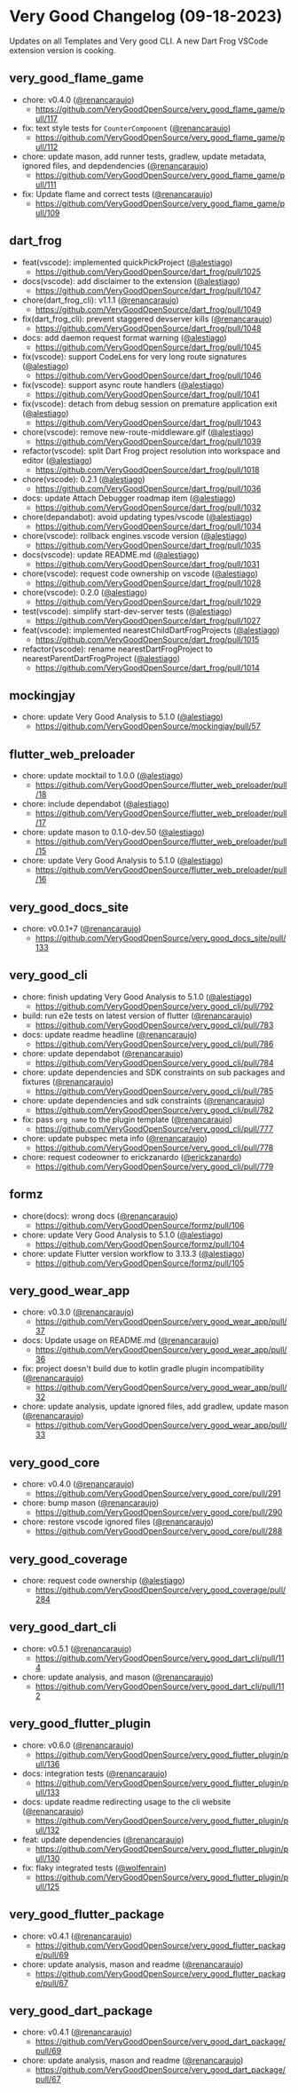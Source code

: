 # Very Good Changelog (09-18-2023)

Updates on all Templates and Very good CLI. A new Dart Frog VSCode extension version is cooking. 

## very_good_flame_game
- chore: v0.4.0 ([@renancaraujo](https://github.com/renancaraujo))
	- https://github.com/VeryGoodOpenSource/very_good_flame_game/pull/117
- fix: text style tests for `CounterComponent` ([@renancaraujo](https://github.com/renancaraujo))
	- https://github.com/VeryGoodOpenSource/very_good_flame_game/pull/112
- chore: update mason, add runner tests, gradlew, update metadata, ignored files, and depdendencies ([@renancaraujo](https://github.com/renancaraujo))
	- https://github.com/VeryGoodOpenSource/very_good_flame_game/pull/111
- fix: Update flame and correct tests ([@renancaraujo](https://github.com/renancaraujo))
	- https://github.com/VeryGoodOpenSource/very_good_flame_game/pull/109

## dart_frog
- feat(vscode): implemented quickPickProject ([@alestiago](https://github.com/alestiago))
	- https://github.com/VeryGoodOpenSource/dart_frog/pull/1025
- docs(vscode): add disclaimer to the extension ([@alestiago](https://github.com/alestiago))
	- https://github.com/VeryGoodOpenSource/dart_frog/pull/1047
- chore(dart_frog_cli): v1.1.1 ([@renancaraujo](https://github.com/renancaraujo))
	- https://github.com/VeryGoodOpenSource/dart_frog/pull/1049
- fix(dart_frog_cli): prevent staggered devserver kills ([@renancaraujo](https://github.com/renancaraujo))
	- https://github.com/VeryGoodOpenSource/dart_frog/pull/1048
- docs: add daemon request format warning ([@alestiago](https://github.com/alestiago))
	- https://github.com/VeryGoodOpenSource/dart_frog/pull/1045
- fix(vscode): support CodeLens for very long route signatures ([@alestiago](https://github.com/alestiago))
	- https://github.com/VeryGoodOpenSource/dart_frog/pull/1046
- fix(vscode): support async route handlers ([@alestiago](https://github.com/alestiago))
	- https://github.com/VeryGoodOpenSource/dart_frog/pull/1041
- fix(vscode): detach from debug session on premature application exit ([@alestiago](https://github.com/alestiago))
	- https://github.com/VeryGoodOpenSource/dart_frog/pull/1043
- chore(vscode): remove new-route-middleware.gif ([@alestiago](https://github.com/alestiago))
	- https://github.com/VeryGoodOpenSource/dart_frog/pull/1039
- refactor(vscode): split Dart Frog project resolution into workspace and editor ([@alestiago](https://github.com/alestiago))
	- https://github.com/VeryGoodOpenSource/dart_frog/pull/1018
- chore(vscode): 0.2.1 ([@alestiago](https://github.com/alestiago))
	- https://github.com/VeryGoodOpenSource/dart_frog/pull/1036
- docs: update Attach Debugger roadmap item ([@alestiago](https://github.com/alestiago))
	- https://github.com/VeryGoodOpenSource/dart_frog/pull/1032
- chore(depandabot): avoid updating types/vscode ([@alestiago](https://github.com/alestiago))
	- https://github.com/VeryGoodOpenSource/dart_frog/pull/1034
- chore(vscode): rollback engines.vscode version ([@alestiago](https://github.com/alestiago))
	- https://github.com/VeryGoodOpenSource/dart_frog/pull/1035
- docs(vscode): update README.md ([@alestiago](https://github.com/alestiago))
	- https://github.com/VeryGoodOpenSource/dart_frog/pull/1031
- chore(vscode): request code ownership on vscode ([@alestiago](https://github.com/alestiago))
	- https://github.com/VeryGoodOpenSource/dart_frog/pull/1028
- chore(vscode): 0.2.0 ([@alestiago](https://github.com/alestiago))
	- https://github.com/VeryGoodOpenSource/dart_frog/pull/1029
- test(vscode): simplify start-dev-server tests ([@alestiago](https://github.com/alestiago))
	- https://github.com/VeryGoodOpenSource/dart_frog/pull/1027
- feat(vscode): implemented nearestChildDartFrogProjects ([@alestiago](https://github.com/alestiago))
	- https://github.com/VeryGoodOpenSource/dart_frog/pull/1015
- refactor(vscode): rename nearestDartFrogProject to nearestParentDartFrogProject ([@alestiago](https://github.com/alestiago))
	- https://github.com/VeryGoodOpenSource/dart_frog/pull/1014

## mockingjay
- chore: update Very Good Analysis to 5.1.0 ([@alestiago](https://github.com/alestiago))
	- https://github.com/VeryGoodOpenSource/mockingjay/pull/57

## flutter_web_preloader
- chore: update mocktail to 1.0.0 ([@alestiago](https://github.com/alestiago))
	- https://github.com/VeryGoodOpenSource/flutter_web_preloader/pull/18
- chore: include dependabot ([@alestiago](https://github.com/alestiago))
	- https://github.com/VeryGoodOpenSource/flutter_web_preloader/pull/17
- chore: update mason to 0.1.0-dev.50 ([@alestiago](https://github.com/alestiago))
	- https://github.com/VeryGoodOpenSource/flutter_web_preloader/pull/15
- chore: update Very Good Analysis to 5.1.0 ([@alestiago](https://github.com/alestiago))
	- https://github.com/VeryGoodOpenSource/flutter_web_preloader/pull/16

## very_good_docs_site
- chore: v0.0.1+7 ([@renancaraujo](https://github.com/renancaraujo))
	- https://github.com/VeryGoodOpenSource/very_good_docs_site/pull/133

## very_good_cli
- chore: finish updating Very Good Analysis to 5.1.0 ([@alestiago](https://github.com/alestiago))
	- https://github.com/VeryGoodOpenSource/very_good_cli/pull/792
- build: run e2e tests on latest version of flutter ([@renancaraujo](https://github.com/renancaraujo))
	- https://github.com/VeryGoodOpenSource/very_good_cli/pull/783
- docs: update readme headline ([@renancaraujo](https://github.com/renancaraujo))
	- https://github.com/VeryGoodOpenSource/very_good_cli/pull/786
- chore: update dependabot ([@renancaraujo](https://github.com/renancaraujo))
	- https://github.com/VeryGoodOpenSource/very_good_cli/pull/784
- chore: update dependencies and SDK constraints on sub packages and fixtures ([@renancaraujo](https://github.com/renancaraujo))
	- https://github.com/VeryGoodOpenSource/very_good_cli/pull/785
- chore: update dependencies and sdk constraints ([@renancaraujo](https://github.com/renancaraujo))
	- https://github.com/VeryGoodOpenSource/very_good_cli/pull/782
- fix: pass `org_name` to the plugin template ([@renancaraujo](https://github.com/renancaraujo))
	- https://github.com/VeryGoodOpenSource/very_good_cli/pull/777
- chore: update pubspec meta info ([@renancaraujo](https://github.com/renancaraujo))
	- https://github.com/VeryGoodOpenSource/very_good_cli/pull/778
- chore: request codeowner to erickzanardo ([@erickzanardo](https://github.com/erickzanardo))
	- https://github.com/VeryGoodOpenSource/very_good_cli/pull/779

## formz
- chore(docs): wrong docs ([@renancaraujo](https://github.com/renancaraujo))
	- https://github.com/VeryGoodOpenSource/formz/pull/106
- chore: update Very Good Analysis to 5.1.0 ([@alestiago](https://github.com/alestiago))
	- https://github.com/VeryGoodOpenSource/formz/pull/104
- chore: update Flutter version workflow to 3.13.3 ([@alestiago](https://github.com/alestiago))
	- https://github.com/VeryGoodOpenSource/formz/pull/105

## very_good_wear_app
- chore: v0.3.0 ([@renancaraujo](https://github.com/renancaraujo))
	- https://github.com/VeryGoodOpenSource/very_good_wear_app/pull/37
- docs: Update usage on README.md ([@renancaraujo](https://github.com/renancaraujo))
	- https://github.com/VeryGoodOpenSource/very_good_wear_app/pull/36
- fix: project doesn't build due to kotlin gradle plugin incompatibility ([@renancaraujo](https://github.com/renancaraujo))
	- https://github.com/VeryGoodOpenSource/very_good_wear_app/pull/32
- chore: update analysis, update ignored files, add gradlew, update mason ([@renancaraujo](https://github.com/renancaraujo))
	- https://github.com/VeryGoodOpenSource/very_good_wear_app/pull/33

## very_good_core
- chore: v0.4.0 ([@renancaraujo](https://github.com/renancaraujo))
	- https://github.com/VeryGoodOpenSource/very_good_core/pull/291
- chore: bump mason ([@renancaraujo](https://github.com/renancaraujo))
	- https://github.com/VeryGoodOpenSource/very_good_core/pull/290
- chore: restore vscode ignored files ([@renancaraujo](https://github.com/renancaraujo))
	- https://github.com/VeryGoodOpenSource/very_good_core/pull/288

## very_good_coverage
- chore: request code ownership ([@alestiago](https://github.com/alestiago))
	- https://github.com/VeryGoodOpenSource/very_good_coverage/pull/284

## very_good_dart_cli
- chore: v0.5.1 ([@renancaraujo](https://github.com/renancaraujo))
	- https://github.com/VeryGoodOpenSource/very_good_dart_cli/pull/114
- chore: update analysis, and mason   ([@renancaraujo](https://github.com/renancaraujo))
	- https://github.com/VeryGoodOpenSource/very_good_dart_cli/pull/112

## very_good_flutter_plugin
- chore: v0.6.0 ([@renancaraujo](https://github.com/renancaraujo))
	- https://github.com/VeryGoodOpenSource/very_good_flutter_plugin/pull/136
- docs: integration tests ([@renancaraujo](https://github.com/renancaraujo))
	- https://github.com/VeryGoodOpenSource/very_good_flutter_plugin/pull/133
- docs: update readme redirecting usage to the cli website ([@renancaraujo](https://github.com/renancaraujo))
	- https://github.com/VeryGoodOpenSource/very_good_flutter_plugin/pull/132
- feat: update dependencies ([@renancaraujo](https://github.com/renancaraujo))
	- https://github.com/VeryGoodOpenSource/very_good_flutter_plugin/pull/130
- fix: flaky integrated tests ([@wolfenrain](https://github.com/wolfenrain))
	- https://github.com/VeryGoodOpenSource/very_good_flutter_plugin/pull/125

## very_good_flutter_package
- chore: v0.4.1 ([@renancaraujo](https://github.com/renancaraujo))
	- https://github.com/VeryGoodOpenSource/very_good_flutter_package/pull/69
- chore: update analysis, mason and readme ([@renancaraujo](https://github.com/renancaraujo))
	- https://github.com/VeryGoodOpenSource/very_good_flutter_package/pull/67

## very_good_dart_package
- chore: v0.4.1 ([@renancaraujo](https://github.com/renancaraujo))
	- https://github.com/VeryGoodOpenSource/very_good_dart_package/pull/69
- chore: update analysis, mason and readme ([@renancaraujo](https://github.com/renancaraujo))
	- https://github.com/VeryGoodOpenSource/very_good_dart_package/pull/67
